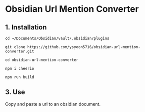 # Obsidian Url Mention Converter

## 1. Installation
```
cd ~/Documents/Obsidian/vault/.obsidian/plugins
```

```
git clone https://github.com/ysyoon5716/obsidian-url-mention-converter.git
```

```
cd obsidian-url-mention-converter
```
```
npm i cheerio
```
```
npm run build
```


## 3. Use
Copy and paste a url to an obsidian document.
